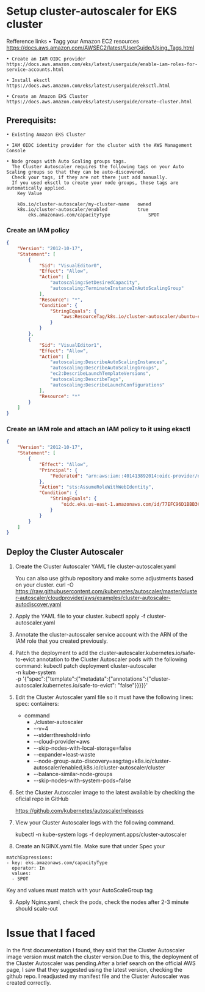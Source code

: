 # Setup cluster-autoscaler for EKS cluster

Refference links
	• Tagg your Amazon EC2 resources https://docs.aws.amazon.com/AWSEC2/latest/UserGuide/Using_Tags.html
	 
	• Create an IAM OIDC provider https://docs.aws.amazon.com/eks/latest/userguide/enable-iam-roles-for-service-accounts.html
	 
	• Install eksctl https://docs.aws.amazon.com/eks/latest/userguide/eksctl.html
	 
	• Create an Amazon EKS Cluster https://docs.aws.amazon.com/eks/latest/userguide/create-cluster.html


## Prerequisits:

	• Existing Amazon EKS Cluster
	 
	• IAM OIDC identity provider for the cluster with the AWS Management Console
	 
	• Node groups with Auto Scaling groups tags. 
	  The Cluster Autoscaler requires the following tags on your Auto Scaling groups so that they can be auto-discovered. 
	  Check your tags, if they are not there just add manually. 
	  If you used eksctl to create your node groups, these tags are automatically applied.
		Key	Value
		
		k8s.io/cluster-autoscaler/my-cluster-name	owned
		k8s.io/cluster-autoscaler/enabled	    	true
        	eks.amazonaws.com/capacityType          	SPOT

### Create an IAM policy
    
    
```json
{
    "Version": "2012-10-17",
    "Statement": [
        {
            "Sid": "VisualEditor0",
            "Effect": "Allow",
            "Action": [
                "autoscaling:SetDesiredCapacity",
                "autoscaling:TerminateInstanceInAutoScalingGroup"
            ],
            "Resource": "*",
            "Condition": {
                "StringEquals": {
                    "aws:ResourceTag/k8s.io/cluster-autoscaler/ubuntu-eks-dev": "owned"
                }
            }
        },
        {
            "Sid": "VisualEditor1",
            "Effect": "Allow",
            "Action": [
                "autoscaling:DescribeAutoScalingInstances",
                "autoscaling:DescribeAutoScalingGroups",
                "ec2:DescribeLaunchTemplateVersions",
                "autoscaling:DescribeTags",
                "autoscaling:DescribeLaunchConfigurations"
            ],
            "Resource": "*"
        }
    ]
}
```
     
     


### Create an IAM role and attach an IAM policy to it using eksctl

```json
{
	"Version": "2012-10-17",
	"Statement": [
		{
			"Effect": "Allow",
			"Principal": {
				"Federated": "arn:aws:iam::401413892014:oidc-provider/oidc.eks.us-east-1.amazonaws.com/id/77EFC96D1BBB3CF324FA2D1AB8910290"
			},
			"Action": "sts:AssumeRoleWithWebIdentity",
			"Condition": {
				"StringEquals": {
					"oidc.eks.us-east-1.amazonaws.com/id/77EFC96D1BBB3CF324FA2D1AB8910290:sub": "system:serviceaccount:kube-system:cluster-autoscaler"
				}
			}
		}
	]
}
```

  
  
  
##  Deploy the Cluster Autoscaler

1. Create the Cluster Autoscaler YAML file cluster-autoscaler.yaml 
    
    You can also use github repository and make some adjustments based on your cluster.
    curl -O https://raw.githubusercontent.com/kubernetes/autoscaler/master/cluster-autoscaler/cloudprovider/aws/examples/cluster-autoscaler-autodiscover.yaml

2. Apply the YAML file to your cluster.
    kubectl apply -f cluster-autoscaler.yaml
    
3. Annotate the cluster-autoscaler service account with the ARN of the IAM role that you created previously.

4. Patch the deployment to add the cluster-autoscaler.kubernetes.io/safe-to-evict annotation to the Cluster Autoscaler pods with the following command:
    kubectl patch deployment cluster-autoscaler \
     -n kube-system \
     -p '{"spec":{"template":{"metadata":{"annotations":{"cluster-autoscaler.kubernetes.io/safe-to-evict": "false"}}}}}'

5. Edit the Cluster Autoscaler yaml file so it must have the following lines:
      spec:
      containers:
      - command
        - ./cluster-autoscaler
        - --v=4
        - --stderrthreshold=info
        - --cloud-provider=aws
        - --skip-nodes-with-local-storage=false
        - --expander=least-waste
        - --node-group-auto-discovery=asg:tag=k8s.io/cluster-autoscaler/enabled,k8s.io/cluster-autoscaler/cluster
        - --balance-similar-node-groups
        - --skip-nodes-with-system-pods=false

6. Set the Cluster Autoscaler image to the latest available by checking the oficial repo in GitHub

	https://github.com/kubernetes/autoscaler/releases

7. View your Cluster Autoscaler logs with the following command.

     kubectl -n kube-system logs -f deployment.apps/cluster-autoscaler

8. Create an NGINX.yaml.file. Make sure that under Spec your 
```
matchExpressions: 
- key: eks.amazonaws.com/capacityType
  operator: In
  values:
  - SPOT
```
Key and values must match with your AutoScaleGroup tag
    
9. Apply Nginx.yaml, check the pods, check the nodes after 2-3 minute should scale-out

    
# Issue that I faced
In the first documentation I found, they said that the Cluster Autoscaler image version must match the cluster version.Due to this, the deployment of the Cluster Autoscaler was pending.After a brief search on the official AWS page, I saw that they suggested using the latest version, checking the github repo. I readjusted my manifest file and the Cluster Autoscaler was created correctly.
